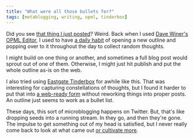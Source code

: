 ```yaml
---
title: "What were all those bullets for?"
tags: [metablogging, writing, opml, tinderbox]
---
```


Did you see [that thing I just posted][bullets]? Weird. Back when I used [Dave
Winer's OPML Editor][opml], I used to have [a daily habit][habit] of opening a
new outline and popping over to it throughout the day to collect random
thoughts. 

<!--more-->

I might build on one thing or another, and sometimes a full blog post would
sprout out of one of them. Otherwise, I might just hit publish and put the
whole outline as-is on the web.

I also tried using [Eastgate Tinderbox][tinderbox] for awhile like this. That was
interesting for capturing constellations of thoughts, but I found it harder to
put that into [a web-ready form][tinderblog] without reworking things into proper posts. An
outline just seems to work as a bullet list.

[tinderblog]: http://decafbad.com/recaffeinated/

These days, this sort of microblogging happens on Twitter. But, that's like
dropping seeds into a running stream. In they go, and then they're gone. The
impulse to get something out of my head is satisfied, but I never really come
back to look at what came out [or cultivate more][today].

[today]: http://blog.lmorchard.com/2014/10/
[bullets]: http://blog.lmorchard.com/2014/10/23/wtfomgbullets/
[tinderbox]: http://www.eastgate.com/Tinderbox/
[opml]: http://home.opml.org/
[habit]: http://decafbad.com/bucket/?start=77&count=7

<!-- vim: set wrap wm=5 syntax=mkd textwidth=78: -->

